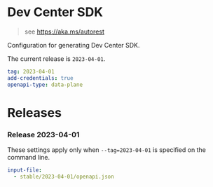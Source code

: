 # Dev Center SDK

> see https://aka.ms/autorest

Configuration for generating Dev Center SDK.

The current release is `2023-04-01`.

```yaml
tag: 2023-04-01
add-credentials: true
openapi-type: data-plane
```

# Releases

### Release 2023-04-01


These settings apply only when `--tag=2023-04-01` is specified on the command line.

```yaml $(tag) == '2023-04-01'
input-file:
  - stable/2023-04-01/openapi.json
```